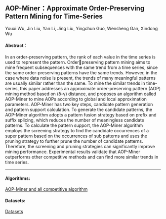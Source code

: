 ##  AOP-Miner：Approximate Order-Preserving Pattern Mining for Time-Series

Youxi Wu, Jin Liu, Yan Li, Jing Liu, Yingchun Guo, Wensheng Gan, Xindong Wu

####  Abstract：
In an order-preserving pattern, the rank of each value in the time series is used to represent the pattern. Orderpreserving pattern mining aims to mine frequent subsequences with the same trend from a time series, since the same order-preserving patterns have the same trends. However, in the case where data noise is present, the trends of many meaningful patterns are usually similar rather than the same. To mine the similar trends in time-series, this paper addresses an approximate order-preserving pattern (AOP) mining method based on (δ-γ) distance, and proposes an algorithm called AOP-Miner to mine AOPs according to global and local approximation parameters. AOP-Miner has two key steps, candidate pattern generation and pattern support calculation. To generate the candidate patterns, the AOP-Miner algorithm adopts a pattern fusion strategy based on prefix and suffix splicing, which reduces the number of meaningless candidate patterns. To calculate the pattern support, the AOP-Miner algorithm employs the
screening strategy to find the candidate occurrences of a super pattern based on the occurrences of sub patterns and uses the pruning strategy to further prune the number of candidate patterns. Therefore, the screening and pruning strategies can significantly improve mining performance. Experimental results validate that AOP-Miner outperforms other competitive methods and can find more similar trends in time series.

---

#### Algorithms:
[AOP-Miner and all competitive algorithm](https://github.com/wuc567/Pattern-Mining/tree/master/AOP-Miner/algorithms)

#### Datasets:
[Datasets](https://github.com/wuc567/Pattern-Mining/tree/master/AOP-Miner/datasets)
